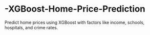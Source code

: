 # -XGBoost-Home-Price-Prediction
Predict home prices using XGBoost with factors like income, schools, hospitals, and crime rates.
